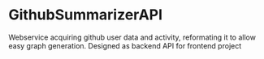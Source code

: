 # GithubSummarizerAPI
Webservice acquiring github user data and activity, reformating it to allow easy graph generation. Designed as backend API for frontend project
